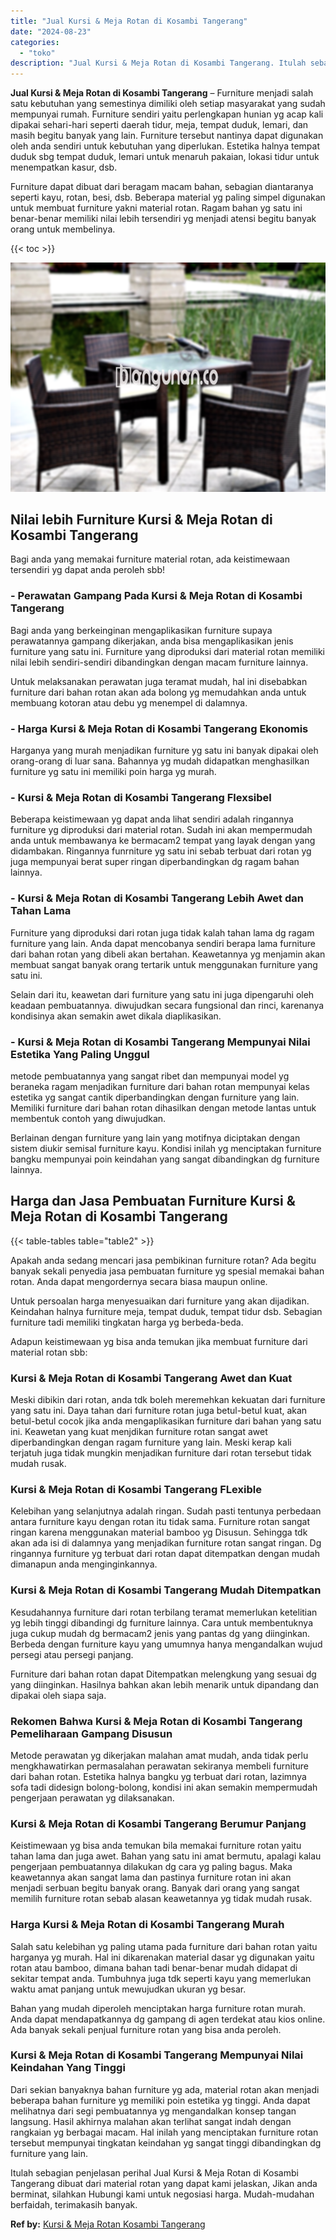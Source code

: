 ```yaml
---
title: "Jual Kursi & Meja Rotan di Kosambi Tangerang"
date: "2024-08-23"
categories: 
  - "toko"
description: "Jual Kursi & Meja Rotan di Kosambi Tangerang. Itulah sebagian penjelasan perihal Jual Kursi & Meja Rotan di Kosambi Tangerang dibuat dari material rotan yang..."
---
```


**Jual Kursi & Meja Rotan di Kosambi Tangerang** – Furniture menjadi salah satu kebutuhan yang semestinya dimiliki oleh setiap masyarakat yang sudah mempunyai rumah. Furniture sendiri yaitu perlengkapan hunian yg acap kali dipakai sehari-hari seperti daerah tidur, meja, tempat duduk, lemari, dan masih begitu banyak yang lain. Furniture tersebut nantinya dapat digunakan oleh anda sendiri untuk kebutuhan yang diperlukan. Estetika halnya tempat duduk sbg tempat duduk, lemari untuk menaruh pakaian, lokasi tidur untuk menempatkan kasur, dsb.

Furniture dapat dibuat dari beragam macam bahan, sebagian diantaranya seperti kayu, rotan, besi, dsb. Beberapa material yg paling simpel digunakan untuk membuat furniture yakni material rotan. Ragam bahan yg satu ini benar-benar memiliki nilai lebih tersendiri yg menjadi atensi begitu banyak orang untuk membelinya.

{{< toc >}}

![Jual Kursi & Meja Rotan di Kosambi Tangerang](/images/kursi-meja-rotan-murah22.png)

## Nilai lebih Furniture Kursi & Meja Rotan di Kosambi Tangerang

Bagi anda yang memakai furniture material rotan, ada keistimewaan tersendiri yg dapat anda peroleh sbb!

### \- Perawatan Gampang Pada Kursi & Meja Rotan di Kosambi Tangerang

Bagi anda yang berkeinginan mengaplikasikan furniture supaya perawatannya gampang dikerjakan, anda bisa mengaplikasikan jenis furniture yang satu ini. Furniture yang diproduksi dari material rotan memiliki nilai lebih sendiri-sendiri dibandingkan dengan macam furniture lainnya.

Untuk melaksanakan perawatan juga teramat mudah, hal ini disebabkan furniture dari bahan rotan akan ada bolong yg memudahkan anda untuk membuang kotoran atau debu yg menempel di dalamnya.

### \- Harga Kursi & Meja Rotan di Kosambi Tangerang Ekonomis

Harganya yang murah menjadikan furniture yg satu ini banyak dipakai oleh orang-orang di luar sana. Bahannya yg mudah didapatkan menghasilkan furniture yg satu ini memiliki poin harga yg murah.

### \- Kursi & Meja Rotan di Kosambi Tangerang Flexsibel

Beberapa keistimewaan yg dapat anda lihat sendiri adalah ringannya furniture yg diproduksi dari material rotan. Sudah ini akan mempermudah anda untuk membawanya ke bermacam2 tempat yang layak dengan yang didambakan. Ringannya funrniture yg satu ini sebab terbuat dari rotan yg juga mempunyai berat super ringan diperbandingkan dg ragam bahan lainnya.

### \- Kursi & Meja Rotan di Kosambi Tangerang Lebih Awet dan Tahan Lama

Furniture yang diproduksi dari rotan juga tidak kalah tahan lama dg ragam furniture yang lain. Anda dapat mencobanya sendiri berapa lama furniture dari bahan rotan yang dibeli akan bertahan. Keawetannya yg menjamin akan membuat sangat banyak orang tertarik untuk menggunakan furniture yang satu ini.

Selain dari itu, keawetan dari furniture yang satu ini juga dipengaruhi oleh keadaan pembuatannya. diwujudkan secara fungsional dan rinci, karenanya kondisinya akan semakin awet dikala diaplikasikan.

### \- Kursi & Meja Rotan di Kosambi Tangerang Mempunyai Nilai Estetika Yang Paling Unggul

metode pembuatannya yang sangat ribet dan mempunyai model yg beraneka ragam menjadikan furniture dari bahan rotan mempunyai kelas estetika yg sangat cantik diperbandingkan dengan furniture yang lain. Memiliki furniture dari bahan rotan dihasilkan dengan metode lantas untuk membentuk contoh yang diwujudkan.

Berlainan dengan furniture yang lain yang motifnya diciptakan dengan sistem diukir semisal furniture kayu. Kondisi inilah yg menciptakan furniture bangku mempunyai poin keindahan yang sangat dibandingkan dg furniture lainnya.

## Harga dan Jasa Pembuatan Furniture Kursi & Meja Rotan di Kosambi Tangerang

{{< table-tables table="table2" >}}

Apakah anda sedang mencari jasa pembikinan furniture rotan? Ada begitu banyak sekali penyedia jasa pembuatan furniture yg spesial memakai bahan rotan. Anda dapat mengordernya secara biasa maupun online.

Untuk persoalan harga menyesuaikan dari furniture yang akan dijadikan. Keindahan halnya furniture meja, tempat duduk, tempat tidur dsb. Sebagian furniture tadi memiliki tingkatan harga yg berbeda-beda.

Adapun keistimewaan yg bisa anda temukan jika membuat furniture dari material rotan sbb:

### Kursi & Meja Rotan di Kosambi Tangerang Awet dan Kuat

Meski dibikin dari rotan, anda tdk boleh meremehkan kekuatan dari furniture yang satu ini. Daya tahan dari furniture rotan juga betul-betul kuat, akan betul-betul cocok jika anda mengaplikasikan furniture dari bahan yang satu ini. Keawetan yang kuat menjdikan furniture rotan sangat awet diperbandingkan dengan ragam furniture yang lain. Meski kerap kali terjatuh juga tidak mungkin menjadikan furniture dari rotan tersebut tidak mudah rusak.

### Kursi & Meja Rotan di Kosambi Tangerang FLexible

Kelebihan yang selanjutnya adalah ringan. Sudah pasti tentunya perbedaan antara furniture kayu dengan rotan itu tidak sama. Furniture rotan sangat ringan karena menggunakan material bamboo yg Disusun. Sehingga tdk akan ada isi di dalamnya yang menjadikan furniture rotan sangat ringan. Dg ringannya furniture yg terbuat dari rotan dapat ditempatkan dengan mudah dimanapun anda menginginkannya.

### Kursi & Meja Rotan di Kosambi Tangerang Mudah Ditempatkan

Kesudahannya furniture dari rotan terbilang teramat memerlukan ketelitian yg lebih tinggi dibandingi dg furniture lainnya. Cara untuk membentuknya juga cukup mudah dg bermacam2 jenis yang pantas dg yang diinginkan. Berbeda dengan furniture kayu yang umumnya hanya mengandalkan wujud persegi atau persegi panjang.

Furniture dari bahan rotan dapat Ditempatkan melengkung yang sesuai dg yang diinginkan. Hasilnya bahkan akan lebih menarik untuk dipandang dan dipakai oleh siapa saja.

### Rekomen Bahwa Kursi & Meja Rotan di Kosambi Tangerang Pemeliharaan Gampang Disusun

Metode perawatan yg dikerjakan malahan amat mudah, anda tidak perlu mengkhawatirkan permasalahan perawatan sekiranya membeli furniture dari bahan rotan. Estetika halnya bangku yg terbuat dari rotan, lazimnya sofa tadi didesign bolong-bolong, kondisi ini akan semakin mempermudah pengerjaan perawatan yg dilaksanakan.

### Kursi & Meja Rotan di Kosambi Tangerang Berumur Panjang

Keistimewaan yg bisa anda temukan bila memakai furniture rotan yaitu tahan lama dan juga awet. Bahan yang satu ini amat bermutu, apalagi kalau pengerjaan pembuatannya dilakukan dg cara yg paling bagus. Maka keawetannya akan sangat lama dan pastinya furniture rotan ini akan menjadi serbuan begitu banyak orang. Banyak dari orang yang sangat memilih furniture rotan sebab alasan keawetannya yg tidak mudah rusak.

### Harga Kursi & Meja Rotan di Kosambi Tangerang Murah

Salah satu kelebihan yg paling utama pada furniture dari bahan rotan yaitu harganya yg murah. Hal ini dikarenakan material dasar yg digunakan yaitu rotan atau bamboo, dimana bahan tadi benar-benar mudah didapat di sekitar tempat anda. Tumbuhnya juga tdk seperti kayu yang memerlukan waktu amat panjang untuk mewujudkan ukuran yg besar.

Bahan yang mudah diperoleh menciptakan harga furniture rotan murah. Anda dapat mendapatkannya dg gampang di agen terdekat atau kios online. Ada banyak sekali penjual furniture rotan yang bisa anda peroleh.

### Kursi & Meja Rotan di Kosambi Tangerang Mempunyai Nilai Keindahan Yang Tinggi

Dari sekian banyaknya bahan furniture yg ada, material rotan akan menjadi beberapa bahan furniture yg memiliki poin estetika yg tinggi. Anda dapat melihatnya dari segi pembuatannya yg mengandalkan konsep tangan langsung. Hasil akhirnya malahan akan terlihat sangat indah dengan rangkaian yg berbagai macam. Hal inilah yang menciptakan furniture rotan tersebut mempunyai tingkatan keindahan yg sangat tinggi dibandingkan dg furniture yang lain.

Itulah sebagian penjelasan perihal Jual Kursi & Meja Rotan di Kosambi Tangerang dibuat dari material rotan yang dapat kami jelaskan, Jikan anda berminat, silahkan Hubungi kami untuk negosiasi harga. Mudah-mudahan berfaidah, terimakasih banyak.

**Ref by:** [Kursi & Meja Rotan Kosambi Tangerang](https://id.wikipedia.org/wiki/Kursi)
